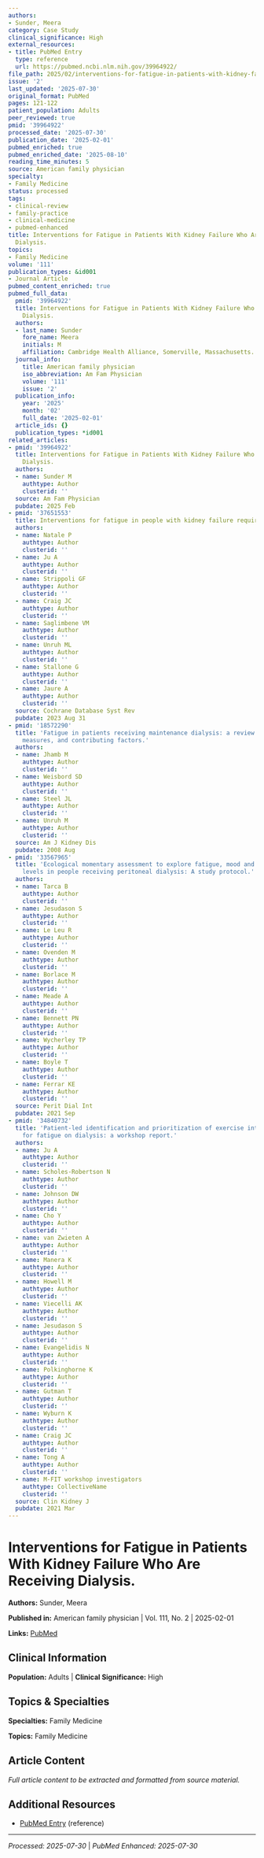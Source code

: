 ```yaml
---
authors:
- Sunder, Meera
category: Case Study
clinical_significance: High
external_resources:
- title: PubMed Entry
  type: reference
  url: https://pubmed.ncbi.nlm.nih.gov/39964922/
file_path: 2025/02/interventions-for-fatigue-in-patients-with-kidney-failure-wh.md
issue: '2'
last_updated: '2025-07-30'
original_format: PubMed
pages: 121-122
patient_population: Adults
peer_reviewed: true
pmid: '39964922'
processed_date: '2025-07-30'
publication_date: '2025-02-01'
pubmed_enriched: true
pubmed_enriched_date: '2025-08-10'
reading_time_minutes: 5
source: American family physician
specialty:
- Family Medicine
status: processed
tags:
- clinical-review
- family-practice
- clinical-medicine
- pubmed-enhanced
title: Interventions for Fatigue in Patients With Kidney Failure Who Are Receiving
  Dialysis.
topics:
- Family Medicine
volume: '111'
publication_types: &id001
- Journal Article
pubmed_content_enriched: true
pubmed_full_data:
  pmid: '39964922'
  title: Interventions for Fatigue in Patients With Kidney Failure Who Are Receiving
    Dialysis.
  authors:
  - last_name: Sunder
    fore_name: Meera
    initials: M
    affiliation: Cambridge Health Alliance, Somerville, Massachusetts.
  journal_info:
    title: American family physician
    iso_abbreviation: Am Fam Physician
    volume: '111'
    issue: '2'
  publication_info:
    year: '2025'
    month: '02'
    full_date: '2025-02-01'
  article_ids: {}
  publication_types: *id001
related_articles:
- pmid: '39964922'
  title: Interventions for Fatigue in Patients With Kidney Failure Who Are Receiving
    Dialysis.
  authors:
  - name: Sunder M
    authtype: Author
    clusterid: ''
  source: Am Fam Physician
  pubdate: 2025 Feb
- pmid: '37651553'
  title: Interventions for fatigue in people with kidney failure requiring dialysis.
  authors:
  - name: Natale P
    authtype: Author
    clusterid: ''
  - name: Ju A
    authtype: Author
    clusterid: ''
  - name: Strippoli GF
    authtype: Author
    clusterid: ''
  - name: Craig JC
    authtype: Author
    clusterid: ''
  - name: Saglimbene VM
    authtype: Author
    clusterid: ''
  - name: Unruh ML
    authtype: Author
    clusterid: ''
  - name: Stallone G
    authtype: Author
    clusterid: ''
  - name: Jaure A
    authtype: Author
    clusterid: ''
  source: Cochrane Database Syst Rev
  pubdate: 2023 Aug 31
- pmid: '18572290'
  title: 'Fatigue in patients receiving maintenance dialysis: a review of definitions,
    measures, and contributing factors.'
  authors:
  - name: Jhamb M
    authtype: Author
    clusterid: ''
  - name: Weisbord SD
    authtype: Author
    clusterid: ''
  - name: Steel JL
    authtype: Author
    clusterid: ''
  - name: Unruh M
    authtype: Author
    clusterid: ''
  source: Am J Kidney Dis
  pubdate: 2008 Aug
- pmid: '33567965'
  title: 'Ecological momentary assessment to explore fatigue, mood and physical activity
    levels in people receiving peritoneal dialysis: A study protocol.'
  authors:
  - name: Tarca B
    authtype: Author
    clusterid: ''
  - name: Jesudason S
    authtype: Author
    clusterid: ''
  - name: Le Leu R
    authtype: Author
    clusterid: ''
  - name: Ovenden M
    authtype: Author
    clusterid: ''
  - name: Borlace M
    authtype: Author
    clusterid: ''
  - name: Meade A
    authtype: Author
    clusterid: ''
  - name: Bennett PN
    authtype: Author
    clusterid: ''
  - name: Wycherley TP
    authtype: Author
    clusterid: ''
  - name: Boyle T
    authtype: Author
    clusterid: ''
  - name: Ferrar KE
    authtype: Author
    clusterid: ''
  source: Perit Dial Int
  pubdate: 2021 Sep
- pmid: '34840732'
  title: 'Patient-led identification and prioritization of exercise interventions
    for fatigue on dialysis: a workshop report.'
  authors:
  - name: Ju A
    authtype: Author
    clusterid: ''
  - name: Scholes-Robertson N
    authtype: Author
    clusterid: ''
  - name: Johnson DW
    authtype: Author
    clusterid: ''
  - name: Cho Y
    authtype: Author
    clusterid: ''
  - name: van Zwieten A
    authtype: Author
    clusterid: ''
  - name: Manera K
    authtype: Author
    clusterid: ''
  - name: Howell M
    authtype: Author
    clusterid: ''
  - name: Viecelli AK
    authtype: Author
    clusterid: ''
  - name: Jesudason S
    authtype: Author
    clusterid: ''
  - name: Evangelidis N
    authtype: Author
    clusterid: ''
  - name: Polkinghorne K
    authtype: Author
    clusterid: ''
  - name: Gutman T
    authtype: Author
    clusterid: ''
  - name: Wyburn K
    authtype: Author
    clusterid: ''
  - name: Craig JC
    authtype: Author
    clusterid: ''
  - name: Tong A
    authtype: Author
    clusterid: ''
  - name: M-FIT workshop investigators
    authtype: CollectiveName
    clusterid: ''
  source: Clin Kidney J
  pubdate: 2021 Mar
---
```


# Interventions for Fatigue in Patients With Kidney Failure Who Are Receiving Dialysis.

**Authors:** Sunder, Meera

**Published in:** American family physician | Vol. 111, No. 2 | 2025-02-01

**Links:** [PubMed](https://pubmed.ncbi.nlm.nih.gov/39964922/)

## Clinical Information

**Population:** Adults | **Clinical Significance:** High

## Topics & Specialties

**Specialties:** Family Medicine

**Topics:** Family Medicine

## Article Content

*Full article content to be extracted and formatted from source material.*

## Additional Resources

- [PubMed Entry](https://pubmed.ncbi.nlm.nih.gov/39964922/) (reference)

---

*Processed: 2025-07-30* | *PubMed Enhanced: 2025-07-30*
